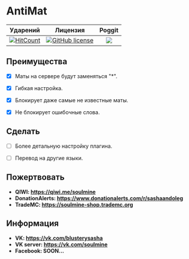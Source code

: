 # AntiMat

| Ударений | Лицензия | Poggit |
|:--:|:--:|:--:|
|[![HitCount](http://hits.dwyl.io/BlusterySasha-SoulMine/AntiMat.svg)](http://hits.dwyl.io/BlusterySasha-SoulMine/AntiMat)|[![GitHub license](https://img.shields.io/github/license/BlusterySasha-SoulMine/AntiMat.svg)](https://github.com/BlusterySasha-SoulMine/AntiMat/blob/master/LICENSE)|[![](https://poggit.pmmp.io/shield.state/AntiMat)](https://poggit.pmmp.io/p/AntiMat)

## __Преимущества__
- [x] Маты на сервере будут заменяться "*".
- [x] Гибкая настройка.
- [x] Блокирует даже самые не известные маты.
- [x] Не блокирует ошибочные слова.


## __Сделать__
- [ ] Более детальную настройку плагина.
- [ ] Перевод на другие языки.


## __Пожертвовать__
- __QIWI: https://qiwi.me/soulmine__
- __DonationAlerts: https://www.donationalerts.com/r/sashaandoleg__
- __TradeMC: https://soulmine-shop.trademc.org__

## __Информация__
- __VK: https://vk.com/blusterysasha__
- __VK server: https://vk.com/soulmine__
- __Facebook: SOON...__
